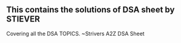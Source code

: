 ## This contains the solutions of DSA sheet by STIEVER
Covering all the DSA TOPICS.
~Strivers A2Z DSA Sheet
